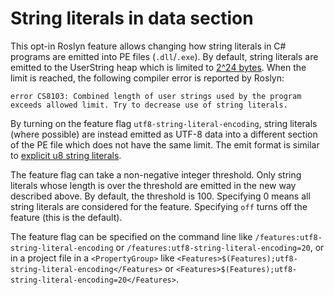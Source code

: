 # String literals in data section

This opt-in Roslyn feature allows changing how string literals in C# programs are emitted into PE files (`.dll`/`.exe`).
By default, string literals are emitted to the UserString heap which is limited to [2^24 bytes](https://github.com/dotnet/roslyn/issues/9852).
When the limit is reached, the following compiler error is reported by Roslyn:

```
error CS8103: Combined length of user strings used by the program exceeds allowed limit. Try to decrease use of string literals.
```

By turning on the feature flag `utf8-string-literal-encoding`, string literals (where possible) are instead emitted as UTF-8 data into a different section of the PE file
which does not have the same limit. The emit format is similar to [explicit u8 string literals](https://learn.microsoft.com/en-us/dotnet/csharp/language-reference/proposals/csharp-11.0/utf8-string-literals).

The feature flag can take a non-negative integer threshold. Only string literals whose length is over the threshold are emitted in the new way described above.
By default, the threshold is 100. Specifying 0 means all string literals are considered for the feature. Specifying `off` turns off the feature (this is the default).

The feature flag can be specified on the command line like `/features:utf8-string-literal-encoding` or `/features:utf8-string-literal-encoding=20`,
or in a project file in a `<PropertyGroup>` like `<Features>$(Features);utf8-string-literal-encoding</Features>` or `<Features>$(Features);utf8-string-literal-encoding=20</Features>`.
